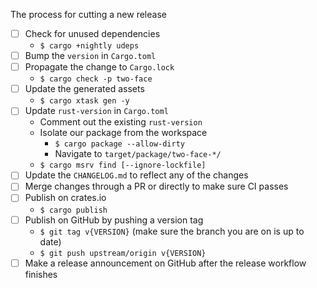 The process for cutting a new release

- [ ] Check for unused dependencies
  - `$ cargo +nightly udeps`
- [ ] Bump the `version` in `Cargo.toml`
- [ ] Propagate the change to `Cargo.lock`
  - `$ cargo check -p two-face`
- [ ] Update the generated assets
  - `$ cargo xtask gen -y`
- [ ] Update `rust-version` in `Cargo.toml`
  - Comment out the existing `rust-version`
  - Isolate our package from the workspace
    - `$ cargo package --allow-dirty`
    - Navigate to `target/package/two-face-*/`
  - `$ cargo msrv find [--ignore-lockfile]`
- [ ] Update the `CHANGELOG.md` to reflect any of the changes
- [ ] Merge changes through a PR or directly to make sure CI passes
- [ ] Publish on crates.io
  - `$ cargo publish`
- [ ] Publish on GitHub by pushing a version tag
  - `$ git tag v{VERSION}` (make sure the branch you are on is up to date)
  - `$ git push upstream/origin v{VERSION}`
- [ ] Make a release announcement on GitHub after the release workflow finishes
